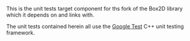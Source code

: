 This is the unit tests target component for ths fork of the Box2D library which it depends on and links with.

The unit tests contained herein all use the [Google Test](https://github.com/google/googletest) C++ unit testing framework.
